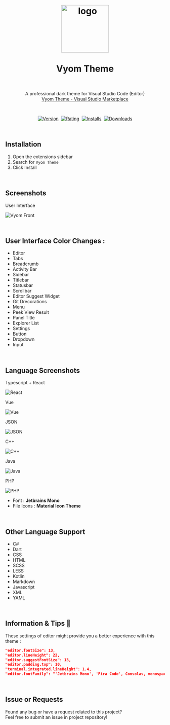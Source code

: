 <h1 align="center">
  <br>
    <img src="images/logo.png" alt="logo" width="150">
  <br><br>
  Vyom Theme
  <br><br>
</h1>

<p align="center">
  A professional dark theme for Visual Studio Code (Editor)
  <br>
  <a href="https://marketplace.visualstudio.com/items?itemName=guasam.vyom">Vyom Theme - Visual Studio Marketplace</a>
</p>
<br>
<p align="center">
    <a href="https://marketplace.visualstudio.com/items?itemName=guasam.vyom"><img src="https://vsmarketplacebadge.apphb.com/version-short/guasam.vyom.svg?style=for-the-badge&colorA=252526&colorB=43A047&style=rounded&label=VERSION" alt="Version"></a>&nbsp;
    <a href="https://marketplace.visualstudio.com/items?itemName=guasam.vyom"><img src="https://vsmarketplacebadge.apphb.com/rating-short/guasam.vyom.svg?style=for-the-badge&colorA=252526&colorB=43A047&style=rounded&label=Rating" alt="Rating"></a>&nbsp;
    <a href="https://marketplace.visualstudio.com/items?itemName=guasam.vyom"><img src="https://vsmarketplacebadge.apphb.com/installs-short/guasam.vyom.svg?style=for-the-badge&colorA=252526&colorB=43A047&style=rounded&label=Installs" alt="Installs"></a>&nbsp;
    <a href="https://marketplace.visualstudio.com/items?itemName=guasam.vyom"><img src="https://vsmarketplacebadge.apphb.com/downloads-short/guasam.vyom.svg?style=for-the-badge&colorA=252526&colorB=43A047&style=rounded&label=Downloads" alt="Downloads"></a>
</p>

<br>

## Installation

1. Open the extensions sidebar
2. Search for `Vyom Theme`
3. Click Install

<br>

## Screenshots

User Interface

![Vyom Front](/images/front.png)


<br>

## User Interface Color Changes :

* Editor
* Tabs
* Breadcrumb
* Activity Bar
* Sidebar
* Titlebar
* Statusbar
* Scrollbar
* Editor Suggest Widget
* Git Drecorations
* Menu
* Peek View Result
* Panel Title
* Explorer List
* Settings
* Button
* Dropdown
* Input

<br>

## Language Screenshots

Typescript + React

![React](/images/react.png)

Vue

![Vue](/images/vue.png)

JSON

![JSON](/images/json.png)

C++

![C++](/images/cplusplus.png)

Java

![Java](/images/java.png)

PHP

![PHP](/images/php.png)

- Font : **Jetbrains Mono**
- File Icons : **Material Icon Theme**

<br>

## Other Language Support

- C#
- Dart
- CSS
- HTML
- SCSS
- LESS
- Kotlin
- Markdown
- Javascript
- XML
- YAML

<br>

## Information & Tips 📌

These settings of editor might provide you a better experience with this theme :

```json
"editor.fontSize": 13,
"editor.lineHeight": 22,
"editor.suggestFontSize": 13,
"editor.padding.top": 10,
"terminal.integrated.lineHeight": 1.4,
"editor.fontFamily": "'Jetbrains Mono', 'Fira Code', Consolas, monospace",
```

<br />

## Issue or Requests

Found any bug or have a request related to this project? <br>Feel free to submit an issue in project repository!
